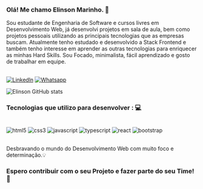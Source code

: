 

### Olá! Me chamo Elinson Marinho. 🤙
Sou estudante de Engenharia de Software e cursos livres em Desenvolvimento Web, já desenvolvi projetos em sala de aula, bem como projetos pessoais utilizando as principais tecnologias que as empresas buscam. Atualmente tenho estudado e desenvolvido a Stack Frontend e também tenho interesse em aprender as outras tecnologias para enriquecer as minhas Hard Skills.
Sou Focado, minimalista, fácil aprendizado e gosto de trabalhar em equipe.
<br><br>

[![Linkedln](https://img.shields.io/badge/LinkedIn-0077B5?style=for-the-badge&logo=linkedin&logoColor=white)](https://www.linkedin.com/in/elinson-a-marinho-a464387b)
[![Whatsapp](https://img.shields.io/badge/WhatsApp-25D366?style=for-the-badge&logo=whatsapp&logoColor=white)](https://wa.me/message/VJRXNROSSPK7P1)

![Elinson GitHub stats](https://github-readme-stats.vercel.app/api?username=ElinsonMarinho&show_icons=true&theme=dark)

### Tecnologias que utilizo para desenvolver : 💻

<div style="display: inline_block"><br/>
    <img align="center" alt="html5" src="https://img.shields.io/badge/HTML5-E34F26?style=for-the-badge&logo=html5&logoColor=white"/>
    <img align="center" alt="css3" src="https://img.shields.io/badge/CSS3-1572B6?style=for-the-badge&logo=css3&logoColor=white"/>
    <img align="center" alt="javascript" src="https://img.shields.io/badge/JavaScript-F7DF1E?style=for-the-badge&logo=javascript&logoColor=black"/>
    <img align="center" alt="typescript" src="https://img.shields.io/badge/TypeScript-007ACC?style=for-the-badge&logo=typescript&logoColor=white"/>
    <img align="center" alt="react" src="https://img.shields.io/badge/React-20232A?style=for-the-badge&logo=react&logoColor=61DAFB"/>
    <img align="center" alt="bootstrap" src="https://img.shields.io/badge/Bootstrap-563D7C?style=for-the-badge&logo=bootstrap&logoColor=white"/>
</div><br>

Desbravando o mundo do Desenvolvimento Web com muito foco e determinação.💡

### Espero contribuir com o seu Projeto e fazer parte do seu Time! 🚀

